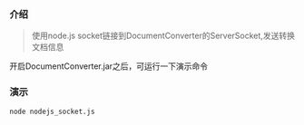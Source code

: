 ### 介绍 ###
>使用node.js socket链接到DocumentConverter的ServerSocket,发送转换文档信息

开启DocumentConverter.jar之后，可运行一下演示命令

### 演示 ###
    node nodejs_socket.js